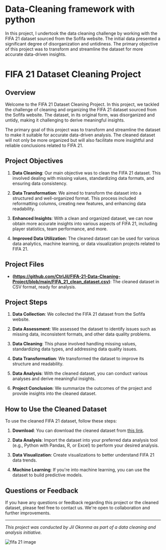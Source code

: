 # Data-Cleaning framework with python 
In this project, I undertook the data cleaning challenge by working with the FIFA 21 dataset sourced from the Sofifa website. The initial data presented a significant degree of disorganization and untidiness.   The primary objective of this project was to transform and streamline the dataset for more accurate data-driven insights.

# FIFA 21 Dataset Cleaning Project

## Overview

Welcome to the FIFA 21 Dataset Cleaning Project. In this project, we tackled the challenge of cleaning and organizing the FIFA 21 dataset sourced from the Sofifa website. The dataset, in its original form, was disorganized and untidy, making it challenging to derive meaningful insights.

The primary goal of this project was to transform and streamline the dataset to make it suitable for accurate data-driven analysis. The cleaned dataset will not only be more organized but will also facilitate more insightful and reliable conclusions related to FIFA 21.

## Project Objectives

1. **Data Cleaning**: Our main objective was to clean the FIFA 21 dataset. This involved dealing with missing values, standardizing data formats, and ensuring data consistency.

2. **Data Transformation**: We aimed to transform the dataset into a structured and well-organized format. This process included reformatting columns, creating new features, and enhancing data readability.

3. **Enhanced Insights**: With a clean and organized dataset, we can now obtain more accurate insights into various aspects of FIFA 21, including player statistics, team performance, and more.

4. **Improved Data Utilization**: The cleaned dataset can be used for various data analytics, machine learning, or data visualization projects related to FIFA 21.

## Project Files

- **(https://github.com/CtrlJil/FIFA-21-Data-Cleaning-Project/blob/main/FIFA_21_clean_dataset.csv)**: The cleaned dataset in CSV format, ready for analysis.

## Project Steps

1. **Data Collection**: We collected the FIFA 21 dataset from the Sofifa website.

2. **Data Assessment**: We assessed the dataset to identify issues such as missing data, inconsistent formats, and other data quality problems.

3. **Data Cleaning**: This phase involved handling missing values, standardizing data types, and addressing data quality issues.

4. **Data Transformation**: We transformed the dataset to improve its structure and readability.

5. **Data Analysis**: With the cleaned dataset, you can conduct various analyses and derive meaningful insights.

6. **Project Conclusion**: We summarize the outcomes of the project and provide insights into the cleaned dataset.

## How to Use the Cleaned Dataset

To use the cleaned FIFA 21 dataset, follow these steps:

1. **Download**: You can download the cleaned dataset from [this link](https://github.com/CtrlJil/FIFA-21-Data-Cleaning-Project/blob/main/FIFA_21_clean_dataset.csv).

2. **Data Analysis**: Import the dataset into your preferred data analysis tool (e.g., Python with Pandas, R, or Excel) to perform your desired analysis.

3. **Data Visualization**: Create visualizations to better understand FIFA 21 data trends.

4. **Machine Learning**: If you're into machine learning, you can use the dataset to build predictive models.

## Questions or Feedback

If you have any questions or feedback regarding this project or the cleaned dataset, please feel free to contact us. We're open to collaboration and further improvements.

---

*This project was conducted by Jil Okonma as part of a data cleaning and analysis initiative.*

![fifa 21 image](https://github.com/CtrlJil/Data-Cleaning-Project/assets/104331183/3b5da5e4-3eb2-4335-980e-6ee177858021)
